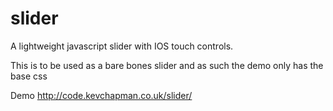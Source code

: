 slider
======

A lightweight javascript slider with IOS touch controls.

This is to be used as a bare bones slider and as such the demo only has the base css

Demo http://code.kevchapman.co.uk/slider/
